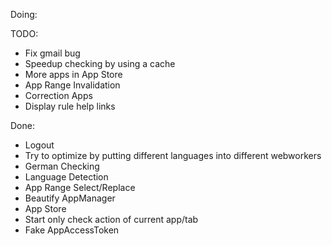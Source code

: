 Doing:

TODO:
* Fix gmail bug
* Speedup checking by using a cache
* More apps in App Store
* App Range Invalidation
* Correction Apps
* Display rule help links

Done:
* Logout
* Try to optimize by putting different languages into different webworkers
* German Checking
* Language Detection
* App Range Select/Replace
* Beautify AppManager
* App Store
* Start only check action of current app/tab
* Fake AppAccessToken


